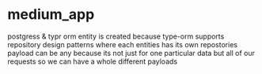 # medium_app

postgress & typr orm
entity is created because type-orm supports repository design patterns where each entities has its own repostories 
payload can be any because its not just for one particular data but all of our requests so we can have a whole different payloads